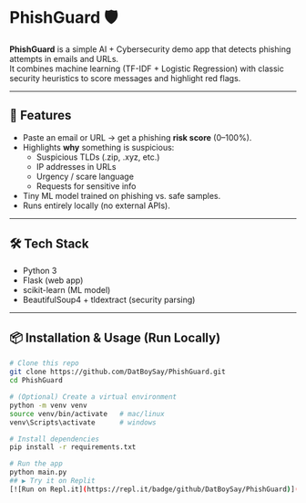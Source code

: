 # PhishGuard 🛡️

**PhishGuard** is a simple AI + Cybersecurity demo app that detects phishing attempts in emails and URLs.  
It combines machine learning (TF-IDF + Logistic Regression) with classic security heuristics to score messages and highlight red flags.

---

## 🚀 Features
- Paste an email or URL → get a phishing **risk score** (0–100%).
- Highlights **why** something is suspicious:
  - Suspicious TLDs (.zip, .xyz, etc.)
  - IP addresses in URLs
  - Urgency / scare language
  - Requests for sensitive info
- Tiny ML model trained on phishing vs. safe samples.
- Runs entirely locally (no external APIs).

---

## 🛠️ Tech Stack
- Python 3  
- Flask (web app)  
- scikit-learn (ML model)  
- BeautifulSoup4 + tldextract (security parsing)

---

## 📦 Installation & Usage (Run Locally)

```bash
# Clone this repo
git clone https://github.com/DatBoySay/PhishGuard.git
cd PhishGuard

# (Optional) Create a virtual environment
python -m venv venv
source venv/bin/activate   # mac/linux
venv\Scripts\activate      # windows

# Install dependencies
pip install -r requirements.txt

# Run the app
python main.py
## ▶️ Try it on Replit
[![Run on Repl.it](https://repl.it/badge/github/DatBoySay/PhishGuard)](https://repl.it/github/DatBoySay/PhishGuard)


